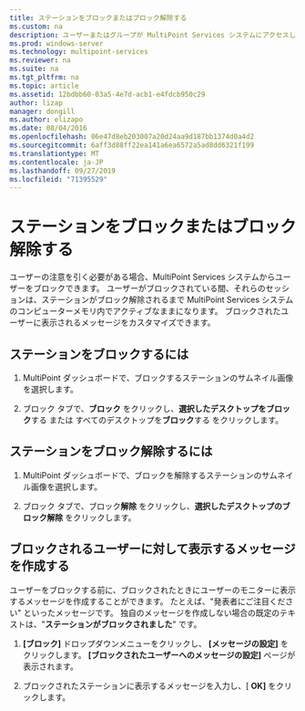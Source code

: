 ```yaml
---
title: ステーションをブロックまたはブロック解除する
ms.custom: na
description: ユーザーまたはグループが MultiPoint Services システムにアクセスしないようにする方法について説明します。
ms.prod: windows-server
ms.technology: multipoint-services
ms.reviewer: na
ms.suite: na
ms.tgt_pltfrm: na
ms.topic: article
ms.assetid: 12bdbb60-03a5-4e7d-acb1-e4fdcb950c29
author: lizap
manager: dongill
ms.author: elizapo
ms.date: 08/04/2016
ms.openlocfilehash: 06e47d8eb203007a20d24aa9d187bb1374d0a4d2
ms.sourcegitcommit: 6aff3d88ff22ea141a6ea6572a5ad8dd6321f199
ms.translationtype: MT
ms.contentlocale: ja-JP
ms.lasthandoff: 09/27/2019
ms.locfileid: "71395529"
---
```

# <a name="block-or-unblock-a-station"></a>ステーションをブロックまたはブロック解除する
ユーザーの注意を引く必要がある場合、MultiPoint Services システムからユーザーをブロックできます。 ユーザーがブロックされている間、それらのセッションは、ステーションがブロック解除されるまで MultiPoint Services システムのコンピューターメモリ内でアクティブなままになります。 ブロックされたユーザーに表示されるメッセージをカスタマイズできます。  
  
## <a name="to-block-a-station"></a>ステーションをブロックするには  
  
1.  MultiPoint ダッシュボードで、ブロックするステーションのサムネイル画像を選択します。  
  
2.  ブロック タブで、**ブロック** をクリックし、**選択したデスクトップをブロック**する または すべてのデスクトップを**ブロック**する をクリックします。  
   
## <a name="to-unblock-a-station"></a>ステーションをブロック解除するには  
  
1.  MultiPoint ダッシュボードで、ブロックを解除するステーションのサムネイル画像を選択します。  
  
2.  ブロック タブで、ブロック**解除** をクリックし、**選択したデスクトップのブロック解除** をクリックします。  
   
## <a name="create-a-message-to-display-for-blocked-users"></a>ブロックされるユーザーに対して表示するメッセージを作成する  
ユーザーをブロックする前に、ブロックされたときにユーザーのモニターに表示するメッセージを作成することができます。 たとえば、"発表者にご注目ください" といったメッセージです。 独自のメッセージを作成しない場合の既定のテキストは、"**ステーションがブロックされました**" です。  
   
1.  **[ブロック]** ドロップダウンメニューをクリックし、 **[メッセージの設定]** をクリックします。 **[ブロックされたユーザーへのメッセージの設定]** ページが表示されます。  
  
2.  ブロックされたステーションに表示するメッセージを入力し、[ **OK]** をクリックします。